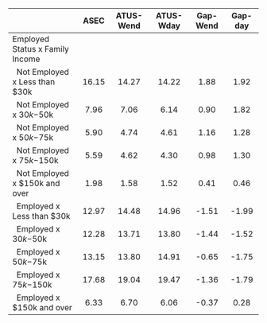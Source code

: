 
|                      |         ASEC |    ATUS-Wend |    ATUS-Wday |     Gap-Wend |      Gap-day |
| -------------------- | :----------: | :----------: | :----------: | :----------: | :----------: |
| Employed Status x Family Income |              |              |              |              |              |
| &nbsp;&nbsp;Not Employed x Less than $30k |        16.15 |        14.27 |        14.22 |         1.88 |         1.92 |
| &nbsp;&nbsp;Not Employed x $30k-$50k |         7.96 |         7.06 |         6.14 |         0.90 |         1.82 |
| &nbsp;&nbsp;Not Employed x $50k-$75k |         5.90 |         4.74 |         4.61 |         1.16 |         1.28 |
| &nbsp;&nbsp;Not Employed x $75k-$150k |         5.59 |         4.62 |         4.30 |         0.98 |         1.30 |
| &nbsp;&nbsp;Not Employed x $150k and over |         1.98 |         1.58 |         1.52 |         0.41 |         0.46 |
| &nbsp;&nbsp;Employed x Less than $30k |        12.97 |        14.48 |        14.96 |        -1.51 |        -1.99 |
| &nbsp;&nbsp;Employed x $30k-$50k |        12.28 |        13.71 |        13.80 |        -1.44 |        -1.52 |
| &nbsp;&nbsp;Employed x $50k-$75k |        13.15 |        13.80 |        14.91 |        -0.65 |        -1.75 |
| &nbsp;&nbsp;Employed x $75k-$150k |        17.68 |        19.04 |        19.47 |        -1.36 |        -1.79 |
| &nbsp;&nbsp;Employed x $150k and over |         6.33 |         6.70 |         6.06 |        -0.37 |         0.28 |

